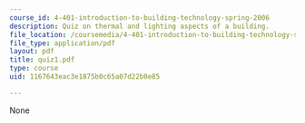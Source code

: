 ```yaml
---
course_id: 4-401-introduction-to-building-technology-spring-2006
description: Quiz on thermal and lighting aspects of a building.
file_location: /coursemedia/4-401-introduction-to-building-technology-spring-2006/1167643eac3e1875b0c65a07d22b0e85_quiz1.pdf
file_type: application/pdf
layout: pdf
title: quiz1.pdf
type: course
uid: 1167643eac3e1875b0c65a07d22b0e85

---
```

None